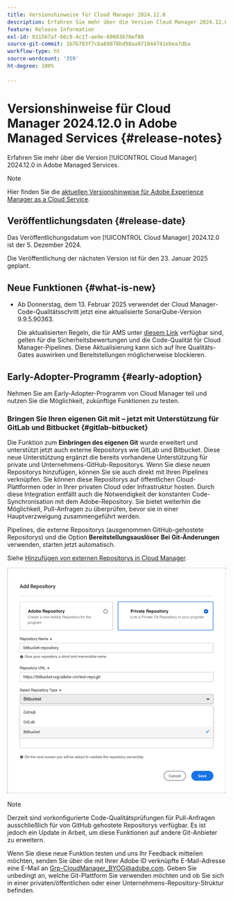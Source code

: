 ```yaml
---
title: Versionshinweise für Cloud Manager 2024.12.0
description: Erfahren Sie mehr über die Version Cloud Manager 2024.12.0 in Adobe Managed Services.
feature: Release Information
exl-id: 811567af-66c9-4c1f-ae9e-60603b70ef80
source-git-commit: 1b7b703f7cba69878bd98aa971844741ebea7dba
workflow-type: ht
source-wordcount: '359'
ht-degree: 100%

---
```


# Versionshinweise für Cloud Manager 2024.12.0 in Adobe Managed Services {#release-notes}

<!-- RELEASE WIKI  https://wiki.corp.adobe.com/display/DMSArchitecture/Cloud+Manager+2024.12.0+Release -->

Erfahren Sie mehr über die Version [!UICONTROL Cloud Manager] 2024.12.0 in Adobe Managed Services.

>[!NOTE]
>
>Hier finden Sie die [aktuellen Versionshinweise für Adobe Experience Manager as a Cloud Service](https://experienceleague.adobe.com/de/docs/experience-manager-cloud-service/content/release-notes/home).

## Veröffentlichungsdaten {#release-date}

<!-- SAVE FOR FUTURE POSSIBLE USE No notable bugs or features for the September release of Cloud Manager. -->

Das Veröffentlichungsdatum von [!UICONTROL Cloud Manager] 2024.12.0 ist der 5. Dezember 2024.

Die Veröffentlichung der nächsten Version ist für den 23. Januar 2025 geplant.

## Neue Funktionen {#what-is-new}

<!-- * The AEM Code Quality step now uses SonarQube 9.9 Server, replacing the older 7.4 version. This upgrade brings additional security, performance, and code quality checks, offering more comprehensive analysis and coverage for your projects. --> <!-- CMGR-45683 -->

* Ab Donnerstag, dem 13. Februar 2025 verwendet der Cloud Manager-Code-Qualitätsschritt jetzt eine aktualisierte SonarQube-Version 9.9.5.90363.

  Die aktualisierten Regeln, die für AMS unter [diesem Link](/help/using/code-quality-testing.md#code-quality-testing-step) verfügbar sind, gelten für die Sicherheitsbewertungen und die Code-Qualität für Cloud Manager-Pipelines. Diese Aktualisierung kann sich auf Ihre Qualitäts-Gates auswirken und Bereitstellungen möglicherweise blockieren.

## Early-Adopter-Programm {#early-adoption}

Nehmen Sie am Early-Adopter-Programm von Cloud Manager teil und nutzen Sie die Möglichkeit, zukünftige Funktionen zu testen.

### Bringen Sie Ihren eigenen Git mit – jetzt mit Unterstützung für GitLab und Bitbucket {#gitlab-bitbucket}

<!-- BOTH CS & AMS -->

Die Funktion zum **Einbringen des eigenen Git** wurde erweitert und unterstützt jetzt auch externe Repositorys wie GitLab und Bitbucket. Diese neue Unterstützung ergänzt die bereits vorhandene Unterstützung für private und Unternehmens-GitHub-Repositorys. Wenn Sie diese neuen Repositorys hinzufügen, können Sie sie auch direkt mit Ihren Pipelines verknüpfen. Sie können diese Repositorys auf öffentlichen Cloud-Plattformen oder in Ihrer privaten Cloud oder Infrastruktur hosten. Durch diese Integration entfällt auch die Notwendigkeit der konstanten Code-Synchronisation mit dem Adobe-Repository. Sie bietet weiterhin die Möglichkeit, Pull-Anfragen zu überprüfen, bevor sie in einer Hauptverzweigung zusammengeführt werden.

Pipelines, die externe Repositorys (ausgenommen GitHub-gehostete Repositorys) und die Option **Bereitstellungsauslöser** **Bei Git-Änderungen** verwenden, starten jetzt automatisch.

Siehe [Hinzufügen von externen Repositorys in Cloud Manager](/help/managing-code/external-repositories.md).

![Dialogfeld „Repository hinzufügen“](/help/release-notes/assets/repositories-add-release-notes.png)

>[!NOTE]
>
>Derzeit sind vorkonfigurierte Code-Qualitätsprüfungen für Pull-Anfragen ausschließlich für von GitHub gehostete Repositorys verfügbar. Es ist jedoch ein Update in Arbeit, um diese Funktionen auf andere Git-Anbieter zu erweitern.

Wenn Sie diese neue Funktion testen und uns Ihr Feedback mitteilen möchten, senden Sie über die mit Ihrer Adobe ID verknüpfte E-Mail-Adresse eine E-Mail an [Grp-CloudManager_BYOG@adobe.com](mailto:Grp-CloudManager_BYOG@adobe.com). Geben Sie unbedingt an, welche Git-Plattform Sie verwenden möchten und ob Sie sich in einer privaten/öffentlichen oder einer Unternehmens-Repository-Struktur befinden.


<!-- ## Bug fixes {#bug-fixes}

* A

Known Issues {#known-issues}

* A -->

